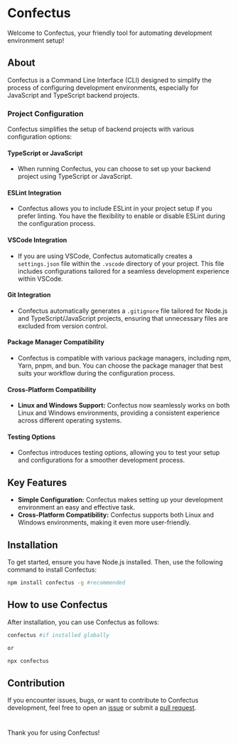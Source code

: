 # Confectus

Welcome to Confectus, your friendly tool for automating development environment setup!

## About

Confectus is a Command Line Interface (CLI) designed to simplify the process of configuring development environments, especially for JavaScript and TypeScript backend projects.

### Project Configuration

Confectus simplifies the setup of backend projects with various configuration options:

#### TypeScript or JavaScript

- When running Confectus, you can choose to set up your backend project using TypeScript or JavaScript.

#### ESLint Integration

- Confectus allows you to include ESLint in your project setup if you prefer linting. You have the flexibility to enable or disable ESLint during the configuration process.

#### VSCode Integration

- If you are using VSCode, Confectus automatically creates a `settings.json` file within the `.vscode` directory of your project. This file includes configurations tailored for a seamless development experience within VSCode.

#### Git Integration

- Confectus automatically generates a `.gitignore` file tailored for Node.js and TypeScript/JavaScript projects, ensuring that unnecessary files are excluded from version control.

#### Package Manager Compatibility

- Confectus is compatible with various package managers, including npm, Yarn, pnpm, and bun. You can choose the package manager that best suits your workflow during the configuration process.
  
#### Cross-Platform Compatibility

- **Linux and Windows Support:** Confectus now seamlessly works on both Linux and Windows environments, providing a consistent experience across different operating systems.

#### Testing Options

- Confectus introduces testing options, allowing you to test your setup and configurations for a smoother development process.

## Key Features

- **Simple Configuration:** Confectus makes setting up your development environment an easy and effective task.
- **Cross-Platform Compatibility:** Confectus supports both Linux and Windows environments, making it even more user-friendly.

## Installation

To get started, ensure you have Node.js installed. Then, use the following command to install Confectus:

```bash
npm install confectus -g #recommended
```

## How to use Confectus
After installation, you can use Confectus as follows:

```bash
confectus #if installed globally

or

npx confectus
```

## Contribution

If you encounter issues, bugs, or want to contribute to Confectus development, feel free to open an [issue](https://github.com/Luzin7/confectus) or submit a [pull request](https://github.com/Luzin7/confectus).

#

Thank you for using Confectus!
